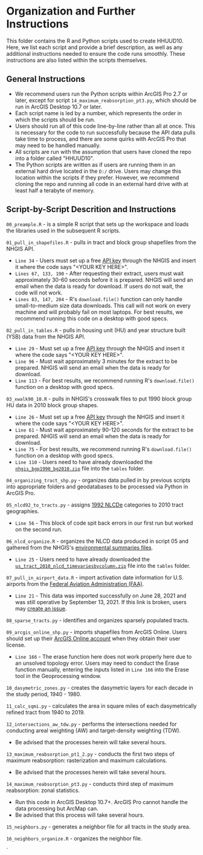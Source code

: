# Organization and Further Instructions
This folder contains the R and Python scripts used to create HHUUD10. Here, we list each script and provide a brief description, as well as any additional instructions needed to ensure the code runs smoothly. These instructions are also listed within the scripts themselves. 

## General Instructions

- We recommend users run the Python scripts within ArcGIS Pro 2.7 or later, except for script `14_maximum_reabsorption_pt3.py`, which should be run in ArcGIS Desktop 10.7 or later. 
- Each script name is led by a number, which represents the order in which the scripts should be run. 
- Users should run all of this code line-by-line rather than all at once. This is necessary for the code to run successfully because the API data pulls take time to process, and there are some quirks with ArcGIS Pro that may need to be handled manually. 
- All scripts are run with the assumption that users have cloned the repo into a folder called "HHUUD10".
- The Python scripts are written as if users are running them in an external hard drive located in the `D:/` drive. Users may change this location within the scripts if they prefer. However, we recommend cloning the repo and running all code in an external hard drive with at least half a terabyte of memory.

## Script-by-Script Descrition and Instructions
`00_preample.R` - is a simple R script that sets up the workspace and loads the libraries used in the subsequent R scripts.

`01_pull_in_shapefiles.R` - pulls in tract and block group shapefiles from the NHGIS API.
  - `Line 34` - Users must set up a free [API key](https://account.ipums.org/api_keys) through the NHGIS and insert it where the code says "\<YOUR KEY HERE\>".
  - `Lines 67, 133, 190` - After requesting their extract, users must wait approximately 30-60 seconds before it is prepared. NHGIS will send an email when the data is ready for download. If users do not wait, the code will not work.
  - `Lines 83, 147, 204` - R's `download.file()` function can only handle small-to-medium size data downloads. This call will not work on every machine and will probably fail on most laptops. For best results, we recommend running this code on a desktop with good specs.

`02_pull_in_tables.R` - pulls in housing unit (HU) and year structure built (YSB) data from the NHGIS API.
  - `Line 29` - Must set up a free [API key](https://account.ipums.org/api_keys) through the NHGIS and insert it where the code says "\<YOUR KEY HERE\>".
  - `Line 96` -  Must wait approximately 3 minutes for the extract to be prepared. NHGIS will send an email when the data is ready for download.
  -  `Line 113` - For best results, we recommend running R's `download.file()` function on a desktop with good specs.

`03_xwalk90_10.R` - pulls in NHGIS's crosswalk files to put 1990 block group HU data in 2010 block group shapes.
  - `Line 26` - Must set up a free [API key](https://account.ipums.org/api_keys) through the NHGIS and insert it where the code says "\<YOUR KEY HERE\>".
  - `Line 61` - Must wait approximately 90-120 seconds for the extract to be prepared. NHGIS will send an email when the data is ready for download.
  -  `Line 75` - For best results, we recommend running R's `download.file()` function on a desktop with good specs.
  -  `Line 110` - Users need to have already downloaded the [`nhgis_bgp1990_bg2010.zip`](https://data2.nhgis.org/crosswalks/nhgis_bgp1990_bg2010.zip) file into the `tables` folder.

`04_organizing_tract_shp.py` - organizes data pulled in by previous scripts into appropriate folders and geodatabases to be processed via Python in ArcGIS Pro.

`05_nlcd92_to_tracts.py` - assigns [1992 NLCDe](https://water.usgs.gov/GIS/metadata/usgswrd/XML/nlcde92.xml#stdorder) categories to 2010 tract geographies.
  - `Line 56` - This block of code spit back errors in our first run but worked on the second run.

`06_nlcd_organize.R` - organizes the NLCD data produced in script 05 and gathered from the NHGIS's [environmental summaries files](https://www.nhgis.org/user-resources/environmental-summaries).
  - `Line 25` - Users need to have already downloaded the [`us_tract_2010_nlcd_timevariesbycolumn.zip`](https://data2.nhgis.org/environmental/us_tract_2010_nlcd_timevariesbycolumn.zip) file into the `tables` folder.

`07_pull_in_airport_data.R` - import activation date information for U.S. airports from the [Federal Aviation Administration (FAA)](https://www.faa.gov/airports/airport_safety/airportdata_5010/).
  - `Line 21` - This data was imported successfully on June 28, 2021 and was still operative by September 13, 2021. If this link is broken, users may [create an issue](https://github.com/[removed]/HHUUD10/issues).

`08_sparse_tracts.py` - identifies and organizes sparsely populated tracts.

`09_arcgis_online_shp.py` - imports shapefiles from ArcGIS Online. Users should set up their [ArcGIS Online account](https://doc.arcgis.com/en/arcgis-online/get-started/create-account.htm) when they obtain their user license.
  - `Line 166` - The erase function here does not work properly here due to an unsolved topology error. Users may need to conduct the Erase function manually, entering the inputs listed in `Line 166` into the Erase tool in the Geoprocessing window.

`10_dasymetric_zones.py` - creates the dasymetric layers for each decade in the study period, 1940 - 1980.

`11_calc_sqmi.py` - calculates the area in square miles of each dasymetrically refined tract  from 1940 to 2019.

`12_intersections_aw_tdw.py` - performs the intersections needed for conducting areal weighting (AW) and target-density weighting (TDW).
  - Be advised that the processes herein will take several hours.

`13_maximum_reabsorption_pt1_2.py` - conducts the first two steps of maximum reabsorption: rasterization and maximum calculations.
  - Be advised that the processes herein will take several hours.

`14_maximum_reabsorption_pt3.py` - conducts third step of maximum reabsorption: zonal statistics.
  - Run this code in ArcGIS Desktop 10.7+. ArcGIS Pro cannot handle the data processing but ArcMap can.
  - Be advised that this process will take several hours.

`15_neighbors.py` - generates a neighbor file for all tracts in the study area.

`16_neighbors_organize.R` - organizes the neighbor file.

`
